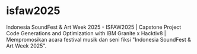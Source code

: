 # isfaw2025
Indonesia SoundFest &amp; Art Week 2025 - ISFAW2025 | Capstone Project Code Generations and Optimization with IBM Granite x Hacktiv8 | Mempromosikan acara festival musik dan seni fiksi "Indonesia SoundFest &amp; Art Week 2025".
